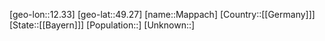 ﻿---
location: [49.27,12.33]
type: City
tags:
- geo/City


SpocWebEntityId: 32263
isDeleted: false
confidential: public

---
[geo-lon::12.33]
[geo-lat::49.27]
[name::Mappach]
[Country::[[Germany]]]
[State::[[Bayern]]]
[Population::]
[Unknown::]

